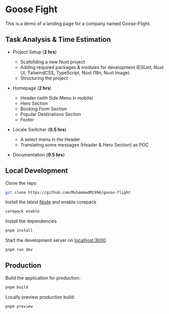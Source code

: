 # Goose Fight

This is a demo of a landing page for a company named Goose-Flight.

## Task Analysis & Time Estimation
- Project Setup (**2 hrs**)
  - Scafollding a new Nuxt project
  - Adding required packages & modules for development (ESLint, Nuxt UI, TailwindCSS, TypeScript, Nuxt I18n, Nuxt Image)
  - Structuring the project
 
- Homepage (**2 hrs**)
  - Header (with Side Menu in mobile)
  - Hero Section
  - Booking Form Section
  - Popular Destinations Section
  - Footer
 
- Locale Switcher (**0.5 hrs**)
  - A select menu in the Header
  - Translating some messages (Header & Hero Section) as POC
 
- Documentation (**0.5 hrs**)

## Local Development

Clone the repo

```bash
git clone https://github.com/MuhammadM1998/goose-flight
```

Install the latest [Node](https://nodejs.org/en) and enable corepack

```bash
corepack enable
```

Install the dependencies

```bash
pnpm install
```

Start the development server on [localhost:3000](http://localhost:3000)

```bash
pnpm run dev
```

## Production

Build the application for production:

```bash
pnpm build
```

Locally preview production build:

```bash
pnpm preview
```
